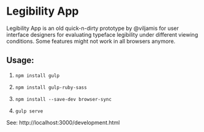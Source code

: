 # Legibility App

Legibility App is an old quick-n-dirty prototype by @viljamis for user interface designers for evaluating typeface legibility under different viewing conditions. Some features might not work in all browsers anymore.

## Usage:

1. `npm install gulp`

2. `npm install gulp-ruby-sass`

3. `npm install --save-dev browser-sync`

4. `gulp serve`

See: http://localhost:3000/development.html
